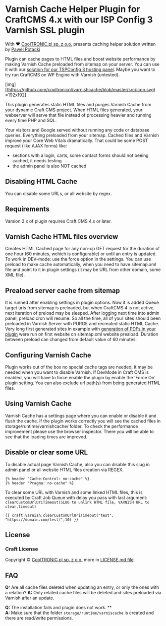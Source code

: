 
# Varnish Cache Helper Plugin for CraftCMS 4.x with our ISP Config 3 Varnish SSL plugin

With ❤️ [CoolTRONIC.pl sp. z o.o.](https://cooltronic.pl) presents caching helper solution written by [Pawel Potacki](https://potacki.com)

Plugin can cache pages to HTML files and boost website performance by making Varnish Cache preloaded from sitemap on your server. You can use it with our [solution for our TSPConfig 3 hosting panel](https://github.com/cooltronicpl/-ispconfig3-varnish). Maybe you want to try run CraftCMS on WP Engine with Varnish (untested).

[img][(https://github.com/cooltronicpl/varnishcache/blob/master/src/icon.svg) =192x192]

This plugin generates static HTML files and purges Varnish Cache from your dynamic Craft CMS project. When HTML files generated, your webserver will serve that file instead of processing heavier and running every time PHP and SQL.

Your visitors and Google served without running any code or database queries. Everything preloaded from your sitemap. Cached files and Varnish improve your Core Web Vitals dramatically. That could be some POST request (like AJAX forms) like:

* sections with a login, carts, some contact forms should not beeing cached, it needs testing
* the admin panel is also NOT cached

## Disabling HTML Cache

You can disable some URLs, or all website by regex.

## Requirements

Varsion 2.x of plugin requires Craft CMS 4.x or later.

## Varnish Cache HTML files overview

Creates HTML Cached page for any non-cp GET request for the duration of one hour (60 minutes, wchich is configurable) or until an entry is updated. To work in DEV-mode: use the force option in the settings. You can use preload to make cache automatically, when you need to have sitemap.xml file and point to it in plugin settings (it may be URL from other domain, some XML file).

## Preaload server cache from sitemap

It is runned after enabling settings in plugin options. Now it is added Queue target urls from sitemap is preloaded, but when CraftCMS 4 is not active, next iteration of preload may be sleeped. After logging next time into admin panel, preload cron will resume. So all the time, all of your sites should been preloaded in Varnish Server with PURGE and recreated static HTML Cache. Very long first generated sites in example with [generation of PDFs in your plugin](https://github.com/cooltronicpl/Craft-document-helpers) were run on first website on sitemap.xml website preaload. Duration between preload can changed from default value of 60 minutes.

## Configuring Varnish Cache

Plugin works out of the box no special cache tags are needed, it may be needed when you want to disable Varnish. If DevMode in Craft CMS is enabled, you will have to force enable the plugin by enable the 'Force On' plugin setting. You can also exclude url path(s) from being generated HTML files.

## Using Varnish Cache

Varnish Cache has a settings page where you can enable or disable it and flush the cache. If the plugin works correctly you will see the cached files in storage/runtime/varnishcache/ folder. To check the performance improvement please use the browser inspector. There you will be able to see that the loading times are improved.

## Disable or clear some URL

To disable actual page Varnish Cache, also you can disable this slug in admin panel or all website HTML files creation via REGEX.

```
{% header "Cache-Control: no-cache" %}
{% header "Pragma: no-cache" %}
```

To clear some URL with Varnish and some linked HTML files, this is executed by Craft Job Queue with delay you pass with last argument: ```clearCustomUrlUriTimeout(SLUG to unlink HTML file, VARNISH URL to clear,timeout)```

```
{{ craft.varnish.clearCustomUrlUriTimeout("test", "https://domain.com/test/",10) }}
```

## License

### Craft License

Copyright © [CoolTRONIC.pl sp. z o.o.](https://cooltronic.pl) more in [LICENSE.md file](https://github.com/cooltronicpl/varnishcache/LICENSE.md).

## FAQ

**Q:** Are all cache files deleted when updating an entry, or only the ones with a relation?
**A:** Only related cache files will be deleted and sites preloaded via Varnish after an update.

**Q:** The installation fails and plugin does not work. **  
**A:** Make sure that the folder `storage/runtime/varniscache` is created and there are read/write permissions.
